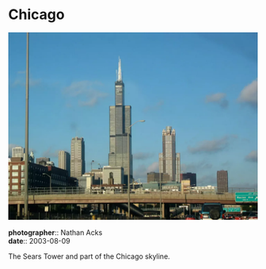 # Chicago

![The Sears Tower and part of the Chicago skyline, as seen from a traffic jam](assets/2003-08-09-chicago.webp)

**photographer**:: Nathan Acks  
**date**:: 2003-08-09

The Sears Tower and part of the Chicago skyline.
